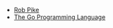 
- [Rob Pike](http://research.google.com/people/r/)
- [The Go Programming Language](https://golang.org/)
